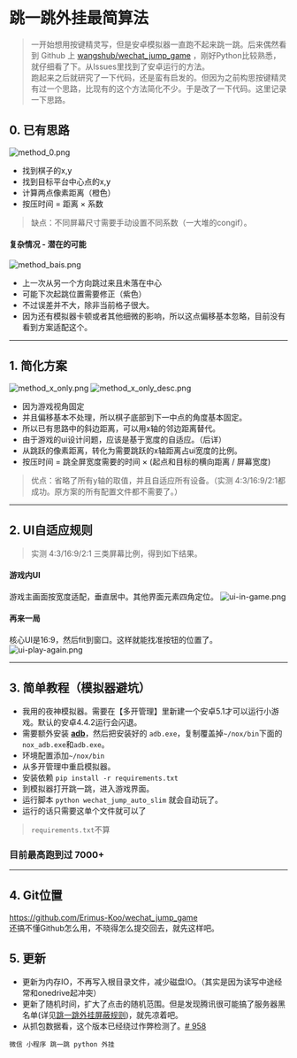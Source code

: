 # 跳一跳外挂最简算法

> 一开始想用按键精灵写，但是安卓模拟器一直跑不起来跳一跳。后来偶然看到 Github 上 [wangshub/wechat_jump_game](https://github.com/wangshub/wechat_jump_game) ，刚好Python比较熟悉，就仔细看了下。从Issues里找到了安卓运行的方法。  
> 跑起来之后就研究了一下代码，还是蛮有启发的。但因为之前构思按键精灵有过一个思路，比现有的这个方法简化不少。于是改了一下代码。这里记录一下思路。

## 0. 已有思路
![method_0.png](http://upload-images.jianshu.io/upload_images/1980018-d297600443cb445c.png?imageMogr2/auto-orient/strip%7CimageView2/2/w/1240)  

- 找到棋子的x,y
- 找到目标平台中心点的x,y
- 计算两点像素距离（橙色）
- 按压时间 = 距离 × 系数

> 缺点：不同屏幕尺寸需要手动设置不同系数（一大堆的congif）。

#### 复杂情况 - 潜在的可能
![method_bais.png](http://upload-images.jianshu.io/upload_images/1980018-27074b9ad1146506.png?imageMogr2/auto-orient/strip%7CimageView2/2/w/1240)

- 上一次从另一个方向跳过来且未落在中心
- 可能下次起跳位置需要修正（紫色）
- 不过误差并不大，除非当前格子很大。
- 因为还有模拟器卡顿或者其他细微的影响，所以这点偏移基本忽略，目前没有看到方案适配这个。

---

## 1. 简化方案
![method_x_only.png](http://upload-images.jianshu.io/upload_images/1980018-2a6013736ae61f66.png?imageMogr2/auto-orient/strip%7CimageView2/2/w/1240)
![method_x_only_desc.png](http://upload-images.jianshu.io/upload_images/1980018-673619527ba5744c.png?imageMogr2/auto-orient/strip%7CimageView2/2/w/1240)

- 因为游戏视角固定
- 并且偏移基本不处理，所以棋子底部到下一中点的角度基本固定。
- 所以已有思路中的斜边距离，可以用x轴的邻边距离替代。
- 由于游戏的ui设计问题，应该是基于宽度的自适应。（后详）
- 从跳跃的像素距离，转化为需要跳跃的x轴距离占ui宽度的比例。
- 按压时间 = 跳全屏宽度需要的时间 × (起点和目标的横向距离 / 屏幕宽度)

> 优点：省略了所有y轴的取值，并且自适应所有设备。（实测 4:3/16:9/2:1都成功。原方案的所有配置文件都不需要了。）  

---

## 2. UI自适应规则
>实测 4:3/16:9/2:1 三类屏幕比例，得到如下结果。

#### 游戏内UI
游戏主画面按宽度适配，垂直居中。其他界面元素四角定位。
![ui-in-game.png](http://upload-images.jianshu.io/upload_images/1980018-cfb438666a02b16e.png?imageMogr2/auto-orient/strip%7CimageView2/2/w/1240)

#### 再来一局
核心UI是16:9，然后fit到窗口。这样就能找准按钮的位置了。
![ui-play-again.png](http://upload-images.jianshu.io/upload_images/1980018-e8d6080d2319dc86.png?imageMogr2/auto-orient/strip%7CimageView2/2/w/1240)

---

## 3. 简单教程（模拟器避坑）
- 我用的夜神模拟器。需要在【多开管理】里新建一个安卓5.1才可以运行小游戏。默认的安卓4.4.2运行会闪退。
- 需要额外安装 [**adb**](https://adb.clockworkmod.com/)，然后把安装好的 `adb.exe`，复制覆盖掉`~/nox/bin`下面的`nox_adb.exe`和`adb.exe`。
- 环境配置添加`~/nox/bin`
- 从多开管理中重启模拟器。
- 安装依赖 `pip install -r requirements.txt`
- 到模拟器打开跳一跳，进入游戏界面。
- 运行脚本 `python wechat_jump_auto_slim` 就会自动玩了。
- 运行的话只需要这单个文件就可以了
 
> `requirements.txt`不算

### 目前最高跑到过 7000+

---

## 4. Git位置
<https://github.com/Erimus-Koo/wechat_jump_game>  
还搞不懂Github怎么用，不晓得怎么提交回去，就先这样吧。

## 5. 更新
- 更新为内存IO，不再写入根目录文件，减少磁盘IO。（其实是因为读写中途经常和onedrive起冲突）
- 更新了随机时间，扩大了点击的随机范围。但是发现腾讯很可能搞了服务器黑名单(详见[跳一跳外挂屏蔽规则](https://www.jianshu.com/p/4a49a6e2b88f))，就先凉着吧。
- 从抓包数据看，这个版本已经绕过作弊检测了。[# 958](https://github.com/wangshub/wechat_jump_game/issues/958)


`微信 小程序 跳一跳 python 外挂`
